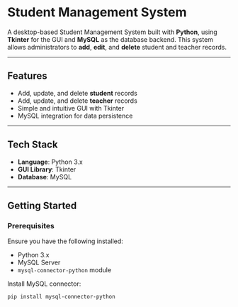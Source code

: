 # Student Management System

A desktop-based Student Management System built with **Python**, using **Tkinter** for the GUI and **MySQL** as the database backend. This system allows administrators to **add**, **edit**, and **delete** student and teacher records.

---

## Features

- Add, update, and delete **student** records
- Add, update, and delete **teacher** records
- Simple and intuitive GUI with Tkinter
- MySQL integration for data persistence

---

## Tech Stack

- **Language**: Python 3.x
- **GUI Library**: Tkinter
- **Database**: MySQL

---

## Getting Started

### Prerequisites

Ensure you have the following installed:

- Python 3.x
- MySQL Server
- `mysql-connector-python` module

Install MySQL connector:

```bash
pip install mysql-connector-python
